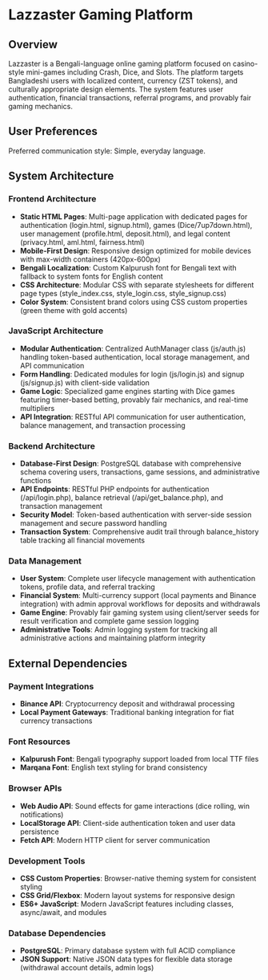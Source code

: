 # Lazzaster Gaming Platform

## Overview

Lazzaster is a Bengali-language online gaming platform focused on casino-style mini-games including Crash, Dice, and Slots. The platform targets Bangladeshi users with localized content, currency (ZST tokens), and culturally appropriate design elements. The system features user authentication, financial transactions, referral programs, and provably fair gaming mechanics.

## User Preferences

Preferred communication style: Simple, everyday language.

## System Architecture

### Frontend Architecture
- **Static HTML Pages**: Multi-page application with dedicated pages for authentication (login.html, signup.html), games (Dice/7up7down.html), user management (profile.html, deposit.html), and legal content (privacy.html, aml.html, fairness.html)
- **Mobile-First Design**: Responsive design optimized for mobile devices with max-width containers (420px-600px)
- **Bengali Localization**: Custom Kalpurush font for Bengali text with fallback to system fonts for English content
- **CSS Architecture**: Modular CSS with separate stylesheets for different page types (style_index.css, style_login.css, style_signup.css)
- **Color System**: Consistent brand colors using CSS custom properties (green theme with gold accents)

### JavaScript Architecture
- **Modular Authentication**: Centralized AuthManager class (js/auth.js) handling token-based authentication, local storage management, and API communication
- **Form Handling**: Dedicated modules for login (js/login.js) and signup (js/signup.js) with client-side validation
- **Game Logic**: Specialized game engines starting with Dice games featuring timer-based betting, provably fair mechanics, and real-time multipliers
- **API Integration**: RESTful API communication for user authentication, balance management, and transaction processing

### Backend Architecture
- **Database-First Design**: PostgreSQL database with comprehensive schema covering users, transactions, game sessions, and administrative functions
- **API Endpoints**: RESTful PHP endpoints for authentication (/api/login.php), balance retrieval (/api/get_balance.php), and transaction management
- **Security Model**: Token-based authentication with server-side session management and secure password handling
- **Transaction System**: Comprehensive audit trail through balance_history table tracking all financial movements

### Data Management
- **User System**: Complete user lifecycle management with authentication tokens, profile data, and referral tracking
- **Financial System**: Multi-currency support (local payments and Binance integration) with admin approval workflows for deposits and withdrawals
- **Game Engine**: Provably fair gaming system using client/server seeds for result verification and complete game session logging
- **Administrative Tools**: Admin logging system for tracking all administrative actions and maintaining platform integrity

## External Dependencies

### Payment Integrations
- **Binance API**: Cryptocurrency deposit and withdrawal processing
- **Local Payment Gateways**: Traditional banking integration for fiat currency transactions

### Font Resources
- **Kalpurush Font**: Bengali typography support loaded from local TTF files
- **Marqana Font**: English text styling for brand consistency

### Browser APIs
- **Web Audio API**: Sound effects for game interactions (dice rolling, win notifications)
- **LocalStorage API**: Client-side authentication token and user data persistence
- **Fetch API**: Modern HTTP client for server communication

### Development Tools
- **CSS Custom Properties**: Browser-native theming system for consistent styling
- **CSS Grid/Flexbox**: Modern layout systems for responsive design
- **ES6+ JavaScript**: Modern JavaScript features including classes, async/await, and modules

### Database Dependencies
- **PostgreSQL**: Primary database system with full ACID compliance
- **JSON Support**: Native JSON data types for flexible data storage (withdrawal account details, admin logs)